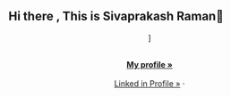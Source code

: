 ## Hi there , This is Sivaprakash Raman👋

<div align="center">
  ]

  <p align="center">
    <br />
    <a href="[sherksiva.github.io/](https://sherksiva.github.io/)"><strong>My profile »</strong></a>
    <br />
    <br />
    <a href="[https://github.com/othneildrew/Best-README-Template](https://www.linkedin.com/in/sivaprakash-raman-71ba4911a/)">Linked in Profile »</a>
    &middot;
  </p>
</div>
<!--
**sherksiva/sherksiva** is a ✨ _special_ ✨ repository because its `README.md` (this file) appears on your GitHub profile.

Here are some ideas to get you started:

- 🔭 I’m currently working on ...
- 🌱 I’m currently learning ...
- 👯 I’m looking to collaborate on ...
- 🤔 I’m looking for help with ...
- 💬 Ask me about ...
- 📫 How to reach me: ...
- 😄 Pronouns: ...
- ⚡ Fun fact: ...
-->
